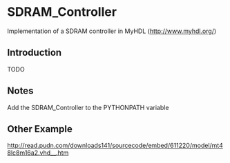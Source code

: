 # SDRAM_Controller
Implementation of a SDRAM controller in MyHDL (http://www.myhdl.org/)

## Introduction ##
TODO

## Notes ##
Add the SDRAM_Controller to the PYTHONPATH variable

## Other Example ##
http://read.pudn.com/downloads141/sourcecode/embed/611220/model/mt48lc8m16a2.vhd__.htm
